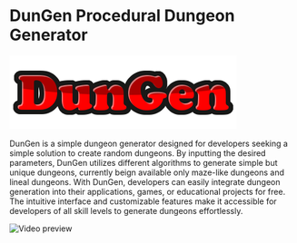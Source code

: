# DunGen Procedural Dungeon Generator

![DunGen_Logo](https://github.com/lrluque/DunGen-Procedural-Dungeon-Generator/blob/master/Assets/Images/DunGen_Logo.png)

DunGen is a simple dungeon generator designed for developers seeking a simple solution to create random dungeons. By inputting the desired parameters, 
DunGen utilizes different algorithms to generate simple but unique dungeons, currently beign available only maze-like dungeons and lineal dungeons. With DunGen, developers can easily integrate dungeon generation into their applications, games, 
or educational projects for free. The intuitive interface and customizable features make it accessible for developers of all skill levels to generate dungeons effortlessly.

![Video preview](https://www.youtube.com/watch?v=3PWZzDZG2DA)

